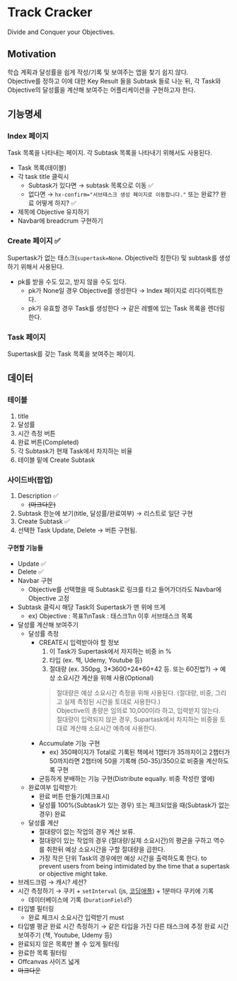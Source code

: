 # Track Cracker
Divide and Conquer your Objectives.

## Motivation
학습 계획과 달성률을 쉽게 작성/기록 및 보여주는 앱을 찾기 쉽지 않다.  
Objective를 정하고 이에 대한 Key Result 들을 Subtask 들로 나눈 뒤, 각 Task와 Objective의 달성률을 계산해 보여주는 어플리케이션을 구현하고자 한다.

## 기능명세
### Index 페이지
Task 목록을 나타내는 페이지. 각 Subtask 목록을 나타내기 위해서도 사용된다.

- Task 목록(테이블)
- 각 task title 클릭시
    - Subtask가 있다면 → subtask 목록으로 이동 ✅
    - 없다면 → `hx-confirm="서브태스크 생성 페이지로 이동합니다."` 또는 완료?? 완료 어떻게 하지? ✅
- 제목에 Objective 유지하기
- Navbar에 breadcrum 구현하기

### Create 페이지 ✅
Supertask가 없는 태스크(`supertask=None`. Objective라 칭한다) 및 subtask를 생성하기 위해서 사용된다.

- pk를 받을 수도 있고, 받지 않을 수도 있다.
    - pk가 None일 경우 Objective를 생성한다 → Index 페이지로 리다이렉트한다.
    - pk가 유효할 경우 Task를 생성한다 → 같은 레벨에 있는 Task 목록을 렌더링한다.

### Task 페이지
Supertask를 갖는 Task 목록을 보여주는 페이지.

## 데이터
### 테이블
1. title
2. 달성률
3. 시간 측정 버튼
4. 완료 버튼(Completed)
5. 각 Subtask가 현재 Task에서 차지하는 비율
0. 테이블 밑에 Create Subtask

### 사이드바(팝업)
1. Description ✅
    - ~~(마크다운)~~
2. Subtask 한눈에 보기(title, 달성률/완료여부) → 리스트로 일단 구현
3. Create Subtask ✅
4. 선택한 Task Update, Delete → 버튼 구현됨.

#### 구현할 기능들
- Update ✅
- Delete ✅
- Navbar 구현
    - Objective를 선택했을 때 Subtask로 링크를 타고 들어가더라도 Navbar에 Objective 고정
- Subtask 클릭시 해당 Task의 Supertask가 맨 위에 뜨게
    - ex) Objective : 목표1\nTask : 태스크1\n 이후 서브태스크 목록
- 달성률 계산해 보여주기
    - 달성률 측정
        - CREATE시 입력받아야 할 정보
            1. 이 Task가 Supertask에서 차지하는 비중 in %
            2. 타입 (ex. 책, Udemy, Youtube 등)
            3. 절대량 (ex. 350pg, 3\*3600+24\*60+42 등. 또는 60진법?) → 예상 소요시간 계산을 위해 사용(Optional)  
            > 절대량은 예상 소요시간 측정을 위해 사용된다. (절대량, 비중, 그리고 실제 측정된 시간을 토대로 사용한다.)  
            > Objective의 총량은 임의로 10,000이라 하고, 입력받지 않는다.  
            > 절대량이 입력되지 않은 경우, Supartask에서 차지하는 비중을 토대로 계산해 소요시간 예측에 사용한다.  
        - Accumulate 기능 구현
            - ex) 350페이지가 Total로 기록된 책에서 1챕터가 35까지이고 2챕터가 50까지라면 2챕터에 50을 기록해 (50-35)/350으로 비중을 계산하도록 구현
        - 균등하게 분배하는 기능 구현(Distribute equally. 비중 작성란 옆에)
    - 완료여부 입력받기:
        - 완료 버튼 만들기(체크표시)
        - 달성률 100%(Subtask가 있는 경우) 또는 체크되었을 때(Subtask가 없는 경우) 완료
    - 달성률 계산
        - 절대량이 없는 작업의 경우 계산 보류.
        - 절대량이 있는 작업의 경우 (절대량/실제 소요시간)의 평균을 구하고 역수를 취한뒤 예상 소요시간을 구할 절대량을 곱한다.
        - 가장 작은 단위 Task의 경우에만 예상 시간을 출력하도록 한다. to prevent users from being intimidated by the time that a supertask or objective might take.
- 브레드크럼 → 캐시? 세션?
- 시간 측정하기 → 쿠키 + `setInterval` (js, [코딩애플](https://youtu.be/oWSNOrBbOIU?t=246)) + 1분마다 쿠키에 기록
    - 데이터베이스에 기록 (`DurationField`?)
- 타입별 필터링
    - 완료 체크시 소요시간 입력받기 must
- 타입별 평균 완료 시간 측정하기 → 같은 타입을 가진 다른 태스크에 추정 완료 시간 보여주기 (책, Youtube, Udemy 등)
- 완료되지 않은 목록만 볼 수 있게 필터링
- 완료한 목록 필터링
- Offcanvas 사이즈 넓게
- ~~마크다운~~